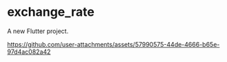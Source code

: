 # exchange_rate

A new Flutter project.

https://github.com/user-attachments/assets/57990575-44de-4666-b65e-97d4ac082a42

